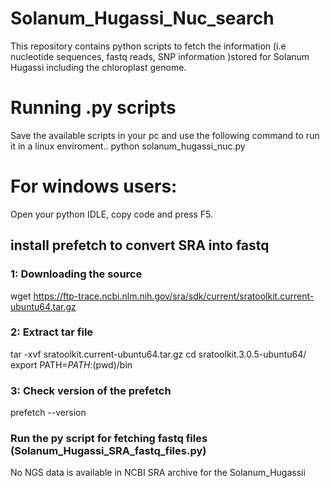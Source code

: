 # Solanum_Hugassi_Nuc_search
This repository contains python scripts to fetch the information (i.e nucleotide sequences, fastq reads, SNP information )stored for Solanum Hugassi including the chloroplast genome.

# Running .py scripts
Save the available scripts in your pc and use the following command to run it in a linux enviroment..
python solanum_hugassi_nuc.py

# For windows users:
Open your python IDLE, copy code and press F5.

## install prefetch to convert SRA into fastq

### 1:  Downloading the source
wget https://ftp-trace.ncbi.nlm.nih.gov/sra/sdk/current/sratoolkit.current-ubuntu64.tar.gz
### 2: Extract tar file
tar -xvf sratoolkit.current-ubuntu64.tar.gz
cd sratoolkit.3.0.5-ubuntu64/
export PATH=$PATH:$(pwd)/bin

### 3: Check version of the prefetch
prefetch --version

### Run the py script for fetching fastq files (Solanum_Hugassi_SRA_fastq_files.py)
No NGS data is available in NCBI SRA archive for the Solanum_Hugassii


